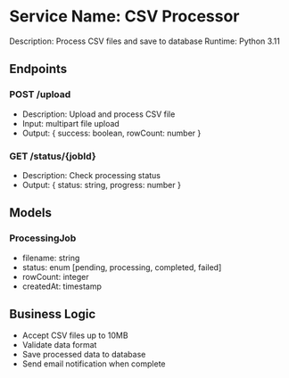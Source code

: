 # Service Name: CSV Processor
Description: Process CSV files and save to database
Runtime: Python 3.11

## Endpoints

### POST /upload
- Description: Upload and process CSV file
- Input: multipart file upload
- Output: { success: boolean, rowCount: number }

### GET /status/{jobId}
- Description: Check processing status
- Output: { status: string, progress: number }

## Models

### ProcessingJob
- filename: string
- status: enum [pending, processing, completed, failed]
- rowCount: integer
- createdAt: timestamp

## Business Logic
- Accept CSV files up to 10MB
- Validate data format
- Save processed data to database
- Send email notification when complete